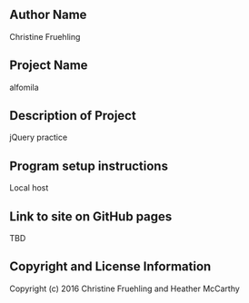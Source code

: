 ## Author Name

Christine Fruehling

## Project Name

alfomila

## Description of Project

jQuery practice

## Program setup instructions

Local host

## Link to site on GitHub pages

TBD

## Copyright and License Information

Copyright (c) 2016 Christine Fruehling and Heather McCarthy
